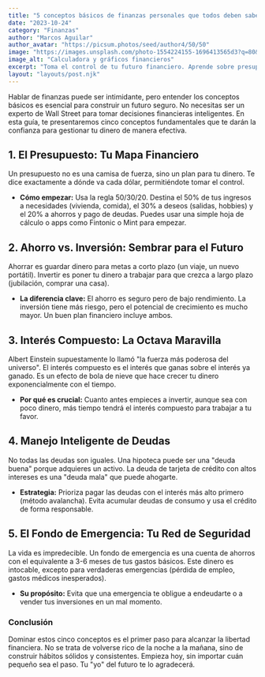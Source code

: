 ```yaml
---
title: "5 conceptos básicos de finanzas personales que todos deben saber"
date: "2023-10-24"
category: "Finanzas"
author: "Marcos Aguilar"
author_avatar: "https://picsum.photos/seed/author4/50/50"
image: "https://images.unsplash.com/photo-1554224155-1696413565d3?q=80&w=2070&auto=format&fit=crop"
image_alt: "Calculadora y gráficos financieros"
excerpt: "Toma el control de tu futuro financiero. Aprende sobre presupuesto, ahorro, inversión y deudas de forma clara y directa."
layout: "layouts/post.njk"
---
```


Hablar de finanzas puede ser intimidante, pero entender los conceptos básicos es esencial para construir un futuro seguro. No necesitas ser un experto de Wall Street para tomar decisiones financieras inteligentes. En esta guía, te presentaremos cinco conceptos fundamentales que te darán la confianza para gestionar tu dinero de manera efectiva.

## 1. El Presupuesto: Tu Mapa Financiero
Un presupuesto no es una camisa de fuerza, sino un plan para tu dinero. Te dice exactamente a dónde va cada dólar, permitiéndote tomar el control.

*   **Cómo empezar:** Usa la regla 50/30/20. Destina el 50% de tus ingresos a necesidades (vivienda, comida), el 30% a deseos (salidas, hobbies) y el 20% a ahorros y pago de deudas. Puedes usar una simple hoja de cálculo o apps como Fintonic o Mint para empezar.

## 2. Ahorro vs. Inversión: Sembrar para el Futuro
Ahorrar es guardar dinero para metas a corto plazo (un viaje, un nuevo portátil). Invertir es poner tu dinero a trabajar para que crezca a largo plazo (jubilación, comprar una casa).

*   **La diferencia clave:** El ahorro es seguro pero de bajo rendimiento. La inversión tiene más riesgo, pero el potencial de crecimiento es mucho mayor. Un buen plan financiero incluye ambos.

## 3. Interés Compuesto: La Octava Maravilla
Albert Einstein supuestamente lo llamó "la fuerza más poderosa del universo". El interés compuesto es el interés que ganas sobre el interés ya ganado. Es un efecto de bola de nieve que hace crecer tu dinero exponencialmente con el tiempo.

*   **Por qué es crucial:** Cuanto antes empieces a invertir, aunque sea con poco dinero, más tiempo tendrá el interés compuesto para trabajar a tu favor.

## 4. Manejo Inteligente de Deudas
No todas las deudas son iguales. Una hipoteca puede ser una "deuda buena" porque adquieres un activo. La deuda de tarjeta de crédito con altos intereses es una "deuda mala" que puede ahogarte.

*   **Estrategia:** Prioriza pagar las deudas con el interés más alto primero (método avalancha). Evita acumular deudas de consumo y usa el crédito de forma responsable.

## 5. El Fondo de Emergencia: Tu Red de Seguridad
La vida es impredecible. Un fondo de emergencia es una cuenta de ahorros con el equivalente a 3-6 meses de tus gastos básicos. Este dinero es intocable, excepto para verdaderas emergencias (pérdida de empleo, gastos médicos inesperados).

*   **Su propósito:** Evita que una emergencia te obligue a endeudarte o a vender tus inversiones en un mal momento.

### Conclusión
Dominar estos cinco conceptos es el primer paso para alcanzar la libertad financiera. No se trata de volverse rico de la noche a la mañana, sino de construir hábitos sólidos y consistentes. Empieza hoy, sin importar cuán pequeño sea el paso. Tu "yo" del futuro te lo agradecerá.